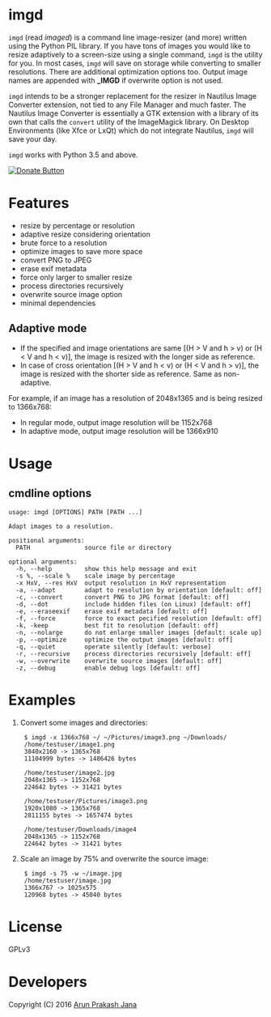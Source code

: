 # imgd

`imgd` (read *imaged*) is a command line image-resizer (and more) written using the Python PIL library. If you have tons of images you would like to resize adaptively to a screen-size using a single command, `imgd` is the utility for you. In most cases, `imgd` will save on storage while converting to smaller resolutions. There are additional optimization options too. Output image names are appended with **_IMGD** if overwrite option is not used.

`imgd` intends to be a stronger replacement for the resizer in Nautilus Image Converter extension, not tied to any File Manager and much faster. The Nautilus Image Converter is essentially a GTK extension with a library of its own that calls the `convert` utility of the ImageMagick library. On Desktop Environments (like Xfce or LxQt) which do not integrate Nautilus, `imgd` will save your day.

`imgd` works with Python 3.5 and above.

[![Donate Button](https://img.shields.io/badge/paypal-donate-orange.svg?maxAge=2592000)](https://www.paypal.com/cgi-bin/webscr?cmd=_s-xclick&hosted_button_id=RMLTQ76JSXJ4Q)

# Features

- resize by percentage or resolution
- adaptive resize considering orientation
- brute force to a resolution
- optimize images to save more space
- convert PNG to JPEG
- erase exif metadata
- force only larger to smaller resize
- process directories recursively
- overwrite source image option
- minimal dependencies

## Adaptive mode

- If the specified and image orientations are same [(H > V and h > v) or (H < V and h < v)], the image is resized with the longer side as reference.
- In case of cross orientation [(H > V and h < v) or (H < V and h > v)], the image is resized with the shorter side as reference. Same as non-adaptive.

For example, if an image has a resolution of 2048x1365 and is being resized to 1366x768:

- In regular mode, output image resolution will be 1152x768
- In adaptive mode, output image resolution will be 1366x910

# Usage

## cmdline options

    usage: imgd [OPTIONS] PATH [PATH ...]

    Adapt images to a resolution.

    positional arguments:
      PATH               source file or directory

    optional arguments:
      -h, --help         show this help message and exit
      -s %, --scale %    scale image by percentage
      -x HxV, --res HxV  output resolution in HxV representation
      -a, --adapt        adapt to resolution by orientation [default: off]
      -c, --convert      convert PNG to JPG format [default: off]
      -d, --dot          include hidden files (on Linux) [default: off]
      -e, --eraseexif    erase exif metadata [default: off]
      -f, --force        force to exact pecified resolution [default: off]
      -k, -keep          best fit to resolution [default: off]
      -n, --nolarge      do not enlarge smaller images [default: scale up]
      -p, --optimize     optimize the output images [default: off]
      -q, --quiet        operate silently [default: verbose]
      -r, --recursive    process directories recursively [default: off]
      -w, --overwrite    overwrite source images [default: off]
      -z, --debug        enable debug logs [default: off]

# Examples

1. Convert some images and directories:

        $ imgd -x 1366x768 ~/ ~/Pictures/image3.png ~/Downloads/
        /home/testuser/image1.png
        3840x2160 -> 1365x768
        11104999 bytes -> 1486426 bytes

        /home/testuser/image2.jpg
        2048x1365 -> 1152x768
        224642 bytes -> 31421 bytes

        /home/testuser/Pictures/image3.png
        1920x1080 -> 1365x768
        2811155 bytes -> 1657474 bytes

        /home/testuser/Downloads/image4
        2048x1365 -> 1152x768
        224642 bytes -> 31421 bytes

2. Scale an image by 75% and overwrite the source image:

        $ imgd -s 75 -w ~/image.jpg
        /home/testuser/image.jpg
        1366x767 -> 1025x575
        120968 bytes -> 45040 bytes

# License

GPLv3

# Developers

Copyright (C) 2016 [Arun Prakash Jana](mailto:engineerarun@gmail.com)
